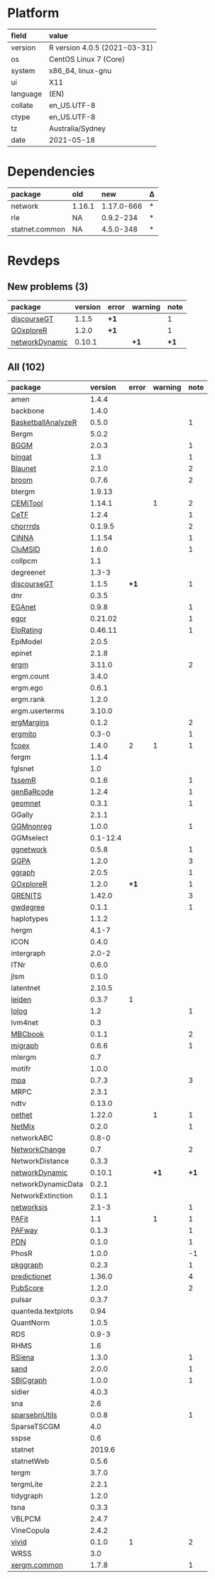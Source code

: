 # Platform

|field    |value                        |
|:--------|:----------------------------|
|version  |R version 4.0.5 (2021-03-31) |
|os       |CentOS Linux 7 (Core)        |
|system   |x86_64, linux-gnu            |
|ui       |X11                          |
|language |(EN)                         |
|collate  |en_US.UTF-8                  |
|ctype    |en_US.UTF-8                  |
|tz       |Australia/Sydney             |
|date     |2021-05-18                   |

# Dependencies

|package        |old    |new        |Δ  |
|:--------------|:------|:----------|:--|
|network        |1.16.1 |1.17.0-666 |*  |
|rle            |NA     |0.9.2-234  |*  |
|statnet.common |NA     |4.5.0-348  |*  |

# Revdeps

## New problems (3)

|package                                      |version |error  |warning |note   |
|:--------------------------------------------|:-------|:------|:-------|:------|
|[discourseGT](problems.md#discoursegt)       |1.1.5   |__+1__ |        |1      |
|[GOxploreR](problems.md#goxplorer)           |1.2.0   |__+1__ |        |1      |
|[networkDynamic](problems.md#networkdynamic) |0.10.1  |       |__+1__  |__+1__ |

## All (102)

|package                                              |version  |error  |warning |note   |
|:----------------------------------------------------|:--------|:------|:-------|:------|
|amen                                                 |1.4.4    |       |        |       |
|backbone                                             |1.4.0    |       |        |       |
|[BasketballAnalyzeR](problems.md#basketballanalyzer) |0.5.0    |       |        |1      |
|Bergm                                                |5.0.2    |       |        |       |
|[BGGM](problems.md#bggm)                             |2.0.3    |       |        |1      |
|[bingat](problems.md#bingat)                         |1.3      |       |        |1      |
|[Blaunet](problems.md#blaunet)                       |2.1.0    |       |        |2      |
|[broom](problems.md#broom)                           |0.7.6    |       |        |2      |
|btergm                                               |1.9.13   |       |        |       |
|[CEMiTool](problems.md#cemitool)                     |1.14.1   |       |1       |2      |
|[CeTF](problems.md#cetf)                             |1.2.4    |       |        |1      |
|[chorrrds](problems.md#chorrrds)                     |0.1.9.5  |       |        |2      |
|[CINNA](problems.md#cinna)                           |1.1.54   |       |        |1      |
|[CluMSID](problems.md#clumsid)                       |1.6.0    |       |        |1      |
|collpcm                                              |1.1      |       |        |       |
|degreenet                                            |1.3-3    |       |        |       |
|[discourseGT](problems.md#discoursegt)               |1.1.5    |__+1__ |        |1      |
|dnr                                                  |0.3.5    |       |        |       |
|[EGAnet](problems.md#eganet)                         |0.9.8    |       |        |1      |
|[egor](problems.md#egor)                             |0.21.02  |       |        |1      |
|[EloRating](problems.md#elorating)                   |0.46.11  |       |        |1      |
|EpiModel                                             |2.0.5    |       |        |       |
|epinet                                               |2.1.8    |       |        |       |
|[ergm](problems.md#ergm)                             |3.11.0   |       |        |2      |
|ergm.count                                           |3.4.0    |       |        |       |
|ergm.ego                                             |0.6.1    |       |        |       |
|ergm.rank                                            |1.2.0    |       |        |       |
|ergm.userterms                                       |3.10.0   |       |        |       |
|[ergMargins](problems.md#ergmargins)                 |0.1.2    |       |        |2      |
|[ergmito](problems.md#ergmito)                       |0.3-0    |       |        |1      |
|[fcoex](problems.md#fcoex)                           |1.4.0    |2      |1       |1      |
|fergm                                                |1.1.4    |       |        |       |
|fglsnet                                              |1.0      |       |        |       |
|[fssemR](problems.md#fssemr)                         |0.1.6    |       |        |1      |
|[genBaRcode](problems.md#genbarcode)                 |1.2.4    |       |        |1      |
|[geomnet](problems.md#geomnet)                       |0.3.1    |       |        |1      |
|GGally                                               |2.1.1    |       |        |       |
|[GGMnonreg](problems.md#ggmnonreg)                   |1.0.0    |       |        |1      |
|GGMselect                                            |0.1-12.4 |       |        |       |
|[ggnetwork](problems.md#ggnetwork)                   |0.5.8    |       |        |1      |
|[GGPA](problems.md#ggpa)                             |1.2.0    |       |        |3      |
|[ggraph](problems.md#ggraph)                         |2.0.5    |       |        |1      |
|[GOxploreR](problems.md#goxplorer)                   |1.2.0    |__+1__ |        |1      |
|[GRENITS](problems.md#grenits)                       |1.42.0   |       |        |3      |
|[gwdegree](problems.md#gwdegree)                     |0.1.1    |       |        |1      |
|haplotypes                                           |1.1.2    |       |        |       |
|hergm                                                |4.1-7    |       |        |       |
|ICON                                                 |0.4.0    |       |        |       |
|intergraph                                           |2.0-2    |       |        |       |
|ITNr                                                 |0.6.0    |       |        |       |
|jlsm                                                 |0.1.0    |       |        |       |
|latentnet                                            |2.10.5   |       |        |       |
|[leiden](problems.md#leiden)                         |0.3.7    |1      |        |       |
|[lolog](problems.md#lolog)                           |1.2      |       |        |1      |
|lvm4net                                              |0.3      |       |        |       |
|[MBCbook](problems.md#mbcbook)                       |0.1.1    |       |        |2      |
|[migraph](problems.md#migraph)                       |0.6.6    |       |        |1      |
|mlergm                                               |0.7      |       |        |       |
|motifr                                               |1.0.0    |       |        |       |
|[mpa](problems.md#mpa)                               |0.7.3    |       |        |3      |
|MRPC                                                 |2.3.1    |       |        |       |
|ndtv                                                 |0.13.0   |       |        |       |
|[nethet](problems.md#nethet)                         |1.22.0   |       |1       |1      |
|[NetMix](problems.md#netmix)                         |0.2.0    |       |        |1      |
|networkABC                                           |0.8-0    |       |        |       |
|[NetworkChange](problems.md#networkchange)           |0.7      |       |        |2      |
|NetworkDistance                                      |0.3.3    |       |        |       |
|[networkDynamic](problems.md#networkdynamic)         |0.10.1   |       |__+1__  |__+1__ |
|networkDynamicData                                   |0.2.1    |       |        |       |
|NetworkExtinction                                    |0.1.1    |       |        |       |
|[networksis](problems.md#networksis)                 |2.1-3    |       |        |1      |
|[PAFit](problems.md#pafit)                           |1.1      |       |1       |1      |
|[PAFway](problems.md#pafway)                         |0.1.3    |       |        |1      |
|[PDN](problems.md#pdn)                               |0.1.0    |       |        |1      |
|PhosR                                                |1.0.0    |       |        |-1     |
|[pkggraph](problems.md#pkggraph)                     |0.2.3    |       |        |1      |
|[predictionet](problems.md#predictionet)             |1.36.0   |       |        |4      |
|[PubScore](problems.md#pubscore)                     |1.2.0    |       |        |2      |
|pulsar                                               |0.3.7    |       |        |       |
|quanteda.textplots                                   |0.94     |       |        |       |
|QuantNorm                                            |1.0.5    |       |        |       |
|RDS                                                  |0.9-3    |       |        |       |
|RHMS                                                 |1.6      |       |        |       |
|[RSiena](problems.md#rsiena)                         |1.3.0    |       |        |1      |
|[sand](problems.md#sand)                             |2.0.0    |       |        |1      |
|[SBICgraph](problems.md#sbicgraph)                   |1.0.0    |       |        |1      |
|sidier                                               |4.0.3    |       |        |       |
|sna                                                  |2.6      |       |        |       |
|[sparsebnUtils](problems.md#sparsebnutils)           |0.0.8    |       |        |1      |
|SparseTSCGM                                          |4.0      |       |        |       |
|sspse                                                |0.6      |       |        |       |
|statnet                                              |2019.6   |       |        |       |
|statnetWeb                                           |0.5.6    |       |        |       |
|tergm                                                |3.7.0    |       |        |       |
|tergmLite                                            |2.2.1    |       |        |       |
|tidygraph                                            |1.2.0    |       |        |       |
|tsna                                                 |0.3.3    |       |        |       |
|VBLPCM                                               |2.4.7    |       |        |       |
|VineCopula                                           |2.4.2    |       |        |       |
|[vivid](problems.md#vivid)                           |0.1.0    |1      |        |2      |
|WRSS                                                 |3.0      |       |        |       |
|[xergm.common](problems.md#xergmcommon)              |1.7.8    |       |        |1      |

